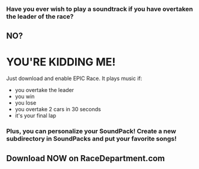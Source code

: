 ### Have you ever wish to play a soundtrack if you have overtaken the leader of the race? 
## NO?
# YOU'RE KIDDING ME!
Just download and enable EPIC Race. It plays music if:

- you overtake the leader
- you win
- you lose
- you overtake 2 cars in 30 seconds
- it's your final lap

### Plus, you can personalize your SoundPack! Create a new subdirectory in SoundPacks and put your favorite songs!

## Download NOW on RaceDepartment.com
